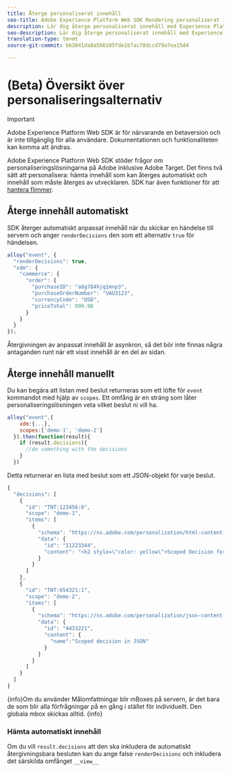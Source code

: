 ```yaml
---
title: Återge personaliserat innehåll
seo-title: Adobe Experience Platform Web SDK Rendering personaliserat innehåll
description: Lär dig återge personaliserat innehåll med Experience Platform Web SDK
seo-description: Lär dig återge personaliserat innehåll med Experience Platform Web SDK
translation-type: tm+mt
source-git-commit: bb3841da8a566105fde1b7ac78dccd79a7ea15d4

---
```



# (Beta) Översikt över personaliseringsalternativ

>[!IMPORTANT]
>
>Adobe Experience Platform Web SDK är för närvarande en betaversion och är inte tillgänglig för alla användare. Dokumentationen och funktionaliteten kan komma att ändras.

Adobe Experience Platform Web SDK stöder frågor om personaliseringslösningarna på Adobe inklusive Adobe Target. Det finns två sätt att personalisera: hämta innehåll som kan återges automatiskt och innehåll som måste återges av utvecklaren. SDK har även funktioner för att [hantera flimmer](managing-flicker.md).

## Återge innehåll automatiskt

SDK återger automatiskt anpassat innehåll när du skickar en händelse till servern och anger `renderDecisions` den som ett alternativ `true` för händelsen.

```javascript
alloy("event", {
  "renderDecisions": true,
  "xdm": {
    "commerce": {
      "order": {
        "purchaseID": "a8g784hjq1mnp3",
        "purchaseOrderNumber": "VAU3123",
        "currencyCode": "USD",
        "priceTotal": 999.98
      }
    }
  }
});
```

Återgivningen av anpassat innehåll är asynkron, så det bör inte finnas några antaganden runt när ett visst innehåll är en del av sidan.

## Återge innehåll manuellt

Du kan begära att listan med beslut returneras som ett löfte för `event` kommandot med hjälp av `scopes`. Ett omfång är en sträng som låter personaliseringslösningen veta vilket beslut ni vill ha.

```javascript
alloy("event",{
    xdm:{...},
    scopes:['demo-1', 'demo-2']
  }).then(function(result){
    if (result.decisions){
      //do something with the decisions
    }
  })
```

Detta returnerar en lista med beslut som ett JSON-objekt för varje beslut.

```javascript
{
  "decisions": [
    {
      "id": "TNT:123456:0",
      "scope": "demo-1",
      "items": [
        {
          "schema": "https://ns.adobe.com/personalization/html-content-item",
          "data": {
            "id": "11223344",
            "content": "<h2 style=\"color: yellow\">Scoped Decision for location \"alloy-location-1\"</h2>"
          }
        }
      ]
    },
    {
      "id": "TNT:654321:1",
      "scope": "demo-2",
      "items": [
        {
          "schema": "https://ns.adobe.com/personalization/json-content-item",
          "data": {
            "id": "4433221",
            "content": {
              "name":"Scoped decision in JSON"
            }
          }
        }
      ]
    }
  ]
}
```

{info}Om du använder Målomfattningar blir mBoxes på servern, är det bara de som blir alla förfrågningar på en gång i stället för individuellt. Den globala mbox skickas alltid.
{info}

### Hämta automatiskt innehåll

Om du vill `result.decisions` att den ska inkludera de automatiskt återgivningsbara besluten kan du ange false `renderDecisions` och inkludera det särskilda omfånget `__view__`

